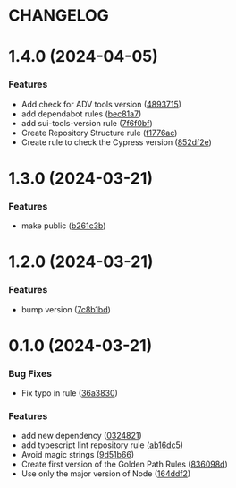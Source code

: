 # CHANGELOG

# 1.4.0 (2024-04-05)


### Features

* Add check for ADV tools version ([4893715](https://github.com/SUI-Components/sui/commit/48937153d2a043df94d362eb49b06bfa2bcd3448))
* add dependabot rules ([bec81a7](https://github.com/SUI-Components/sui/commit/bec81a76ee1438c521687c84ec1ed75ba0c5d807))
* add sui-tools-version rule ([7f6f0bf](https://github.com/SUI-Components/sui/commit/7f6f0bf0a7d8ce70e0b936fd1afe524f15ba84a6))
* Create Repository Structure rule ([f1776ac](https://github.com/SUI-Components/sui/commit/f1776ac105a423d3dc774ffcd869b3bae41d8fbb))
* Create rule to check the Cypress version ([852df2e](https://github.com/SUI-Components/sui/commit/852df2e4c83039a1acae7a39433f1f8b90afa206))



# 1.3.0 (2024-03-21)


### Features

* make public ([b261c3b](https://github.com/SUI-Components/sui/commit/b261c3bb2f24601924757cc594a23bea5cee074a))



# 1.2.0 (2024-03-21)


### Features

* bump version ([7c8b1bd](https://github.com/SUI-Components/sui/commit/7c8b1bd740eb99e3ef1530ca17e7ea77e3749063))



# 0.1.0 (2024-03-21)


### Bug Fixes

* Fix typo in rule ([36a3830](https://github.com/SUI-Components/sui/commit/36a3830f0d0056d0dbc01dbd526ce8261fdb723d))


### Features

* add new dependency ([0324821](https://github.com/SUI-Components/sui/commit/0324821fc9dc0d57dbdc78db86d587439650f85e))
* add typescript lint repository rule ([ab16dc5](https://github.com/SUI-Components/sui/commit/ab16dc574dd55c05ba032fd6db2b2b327cb00767))
* Avoid magic strings ([9d51b66](https://github.com/SUI-Components/sui/commit/9d51b66cf99ecbfefa8861920a3ec23a0446cb22))
* Create first version of the Golden Path Rules ([836098d](https://github.com/SUI-Components/sui/commit/836098d30de4fe2f5420530bd10902d2d2d278cb))
* Use only the major version of Node ([164ddf2](https://github.com/SUI-Components/sui/commit/164ddf24f3bf05010c8f125f2e97f25031667a6f))